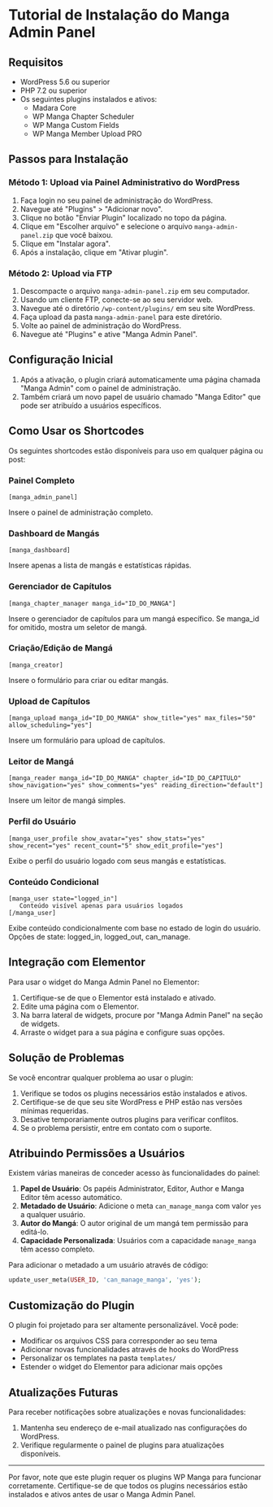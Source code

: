 # Tutorial de Instalação do Manga Admin Panel

## Requisitos
- WordPress 5.6 ou superior
- PHP 7.2 ou superior
- Os seguintes plugins instalados e ativos:
  - Madara Core
  - WP Manga Chapter Scheduler
  - WP Manga Custom Fields
  - WP Manga Member Upload PRO

## Passos para Instalação

### Método 1: Upload via Painel Administrativo do WordPress

1. Faça login no seu painel de administração do WordPress.
2. Navegue até "Plugins" > "Adicionar novo".
3. Clique no botão "Enviar Plugin" localizado no topo da página.
4. Clique em "Escolher arquivo" e selecione o arquivo `manga-admin-panel.zip` que você baixou.
5. Clique em "Instalar agora".
6. Após a instalação, clique em "Ativar plugin".

### Método 2: Upload via FTP

1. Descompacte o arquivo `manga-admin-panel.zip` em seu computador.
2. Usando um cliente FTP, conecte-se ao seu servidor web.
3. Navegue até o diretório `/wp-content/plugins/` em seu site WordPress.
4. Faça upload da pasta `manga-admin-panel` para este diretório.
5. Volte ao painel de administração do WordPress.
6. Navegue até "Plugins" e ative "Manga Admin Panel".

## Configuração Inicial

1. Após a ativação, o plugin criará automaticamente uma página chamada "Manga Admin" com o painel de administração.
2. Também criará um novo papel de usuário chamado "Manga Editor" que pode ser atribuído a usuários específicos.

## Como Usar os Shortcodes

Os seguintes shortcodes estão disponíveis para uso em qualquer página ou post:

### Painel Completo
```
[manga_admin_panel]
```
Insere o painel de administração completo.

### Dashboard de Mangás
```
[manga_dashboard]
```
Insere apenas a lista de mangás e estatísticas rápidas.

### Gerenciador de Capítulos
```
[manga_chapter_manager manga_id="ID_DO_MANGA"]
```
Insere o gerenciador de capítulos para um mangá específico. Se manga_id for omitido, mostra um seletor de mangá.

### Criação/Edição de Mangá
```
[manga_creator]
```
Insere o formulário para criar ou editar mangás.

### Upload de Capítulos
```
[manga_upload manga_id="ID_DO_MANGA" show_title="yes" max_files="50" allow_scheduling="yes"]
```
Insere um formulário para upload de capítulos.

### Leitor de Mangá
```
[manga_reader manga_id="ID_DO_MANGA" chapter_id="ID_DO_CAPITULO" show_navigation="yes" show_comments="yes" reading_direction="default"]
```
Insere um leitor de mangá simples.

### Perfil do Usuário
```
[manga_user_profile show_avatar="yes" show_stats="yes" show_recent="yes" recent_count="5" show_edit_profile="yes"]
```
Exibe o perfil do usuário logado com seus mangás e estatísticas.

### Conteúdo Condicional
```
[manga_user state="logged_in"]
   Conteúdo visível apenas para usuários logados
[/manga_user]
```
Exibe conteúdo condicionalmente com base no estado de login do usuário. Opções de state: logged_in, logged_out, can_manage.

## Integração com Elementor

Para usar o widget do Manga Admin Panel no Elementor:

1. Certifique-se de que o Elementor está instalado e ativado.
2. Edite uma página com o Elementor.
3. Na barra lateral de widgets, procure por "Manga Admin Panel" na seção de widgets.
4. Arraste o widget para a sua página e configure suas opções.

## Solução de Problemas

Se você encontrar qualquer problema ao usar o plugin:

1. Verifique se todos os plugins necessários estão instalados e ativos.
2. Certifique-se de que seu site WordPress e PHP estão nas versões mínimas requeridas.
3. Desative temporariamente outros plugins para verificar conflitos.
4. Se o problema persistir, entre em contato com o suporte.

## Atribuindo Permissões a Usuários

Existem várias maneiras de conceder acesso às funcionalidades do painel:

1. **Papel de Usuário**: Os papéis Administrator, Editor, Author e Manga Editor têm acesso automático.
2. **Metadado de Usuário**: Adicione o meta `can_manage_manga` com valor `yes` a qualquer usuário.
3. **Autor do Mangá**: O autor original de um mangá tem permissão para editá-lo.
4. **Capacidade Personalizada**: Usuários com a capacidade `manage_manga` têm acesso completo.

Para adicionar o metadado a um usuário através de código:
```php
update_user_meta(USER_ID, 'can_manage_manga', 'yes');
```

## Customização do Plugin

O plugin foi projetado para ser altamente personalizável. Você pode:

- Modificar os arquivos CSS para corresponder ao seu tema
- Adicionar novas funcionalidades através de hooks do WordPress
- Personalizar os templates na pasta `templates/`
- Estender o widget do Elementor para adicionar mais opções

## Atualizações Futuras

Para receber notificações sobre atualizações e novas funcionalidades:

1. Mantenha seu endereço de e-mail atualizado nas configurações do WordPress.
2. Verifique regularmente o painel de plugins para atualizações disponíveis.

---

Por favor, note que este plugin requer os plugins WP Manga para funcionar corretamente. Certifique-se de que todos os plugins necessários estão instalados e ativos antes de usar o Manga Admin Panel.